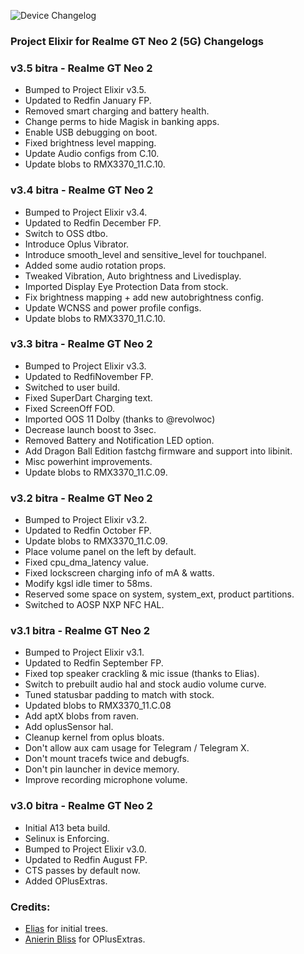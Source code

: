 ![Device Changelog](https://i.imgur.com/C0Wcdr5.png)

### Project Elixir for Realme GT Neo 2 (5G)  Changelogs

### v3.5 bitra - Realme GT Neo 2
- Bumped to Project Elixir v3.5.
- Updated to Redfin January FP.
- Removed smart charging and battery health.
- Change perms to hide Magisk in banking apps.
- Enable USB debugging on boot.
- Fixed brightness level mapping.
- Update Audio configs from C.10.
- Update blobs to RMX3370_11.C.10.

### v3.4 bitra - Realme GT Neo 2                                    
- Bumped to Project Elixir v3.4.
- Updated to Redfin December FP.
- Switch to OSS dtbo.
- Introduce Oplus Vibrator.
- Introduce smooth_level and sensitive_level for touchpanel.
- Added some audio rotation props.
- Tweaked Vibration, Auto brightness and Livedisplay.
- Imported Display Eye Protection Data from stock.
- Fix brightness mapping + add new autobrightness config.
- Update WCNSS and power profile configs.
- Update blobs to RMX3370_11.C.10.

### v3.3 bitra - Realme GT Neo 2

- Bumped to Project Elixir v3.3.
- Updated to RedfiNovember FP.
- Switched to user build.
- Fixed SuperDart Charging text.
- Fixed ScreenOff FOD.
- Imported OOS 11 Dolby (thanks to @revolwoc)
- Decrease launch boost to 3sec.
- Removed Battery and Notification LED option.
- Add Dragon Ball Edition fastchg firmware and support into libinit.
- Misc powerhint improvements.
- Update blobs to RMX3370_11.C.09.

### v3.2 bitra - Realme GT Neo 2

- Bumped to Project Elixir v3.2.
- Updated to Redfin October FP.
- Update blobs to RMX3370_11.C.09.
- Place volume panel on the left by default.
- Fixed cpu_dma_latency value.
- Fixed lockscreen charging info of mA & watts.
- Modify kgsl idle timer to 58ms.
- Reserved some space on system, system_ext, product partitions.
- Switched to AOSP NXP NFC HAL.

### v3.1 bitra - Realme GT Neo 2

- Bumped to Project Elixir v3.1.
- Updated to Redfin September FP.
- Fixed top speaker crackling & mic issue (thanks to Elias).
- Switch to prebuilt audio hal and stock audio volume curve.
- Tuned statusbar padding to match with stock. 
- Updated blobs to RMX3370_11.C.08
- Add aptX blobs from raven.
- Add oplusSensor hal.
- Cleanup kernel from oplus bloats.
- Don't allow aux cam usage for Telegram / Telegram X.
- Don't mount tracefs twice and debugfs.
- Don't pin launcher in device memory.
- Improve recording microphone volume.


### v3.0 bitra - Realme GT Neo 2

- Initial A13 beta build.
- Selinux is Enforcing.
- Bumped to Project Elixir v3.0.
- Updated to Redfin August FP.
- CTS passes by default now.
- Added OPlusExtras.

### Credits: 
- [Elias](https://t.me/TheMalachite) for initial trees.
- [Anierin Bliss](https://t.me/Anierin_Bliss) for OPlusExtras.

